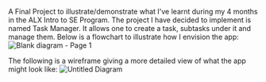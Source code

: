 A Final Project to illustrate/demonstrate what I've learnt during my 4 months in the ALX Intro to SE Program.
The project I have decided to implement is named Task Manager. It allows one to create a task, subtasks under it and manage them.
Below is a flowchart to illustrate how I envision the app:
![Blank diagram - Page 1](https://github.com/icareus1/alx_capstone_project/assets/79919003/d34c82f1-744e-451c-9fb5-25c5bf617777)

The following is a wireframe giving a more detailed view of what the app might look like:
![Untitled Diagram](https://github.com/icareus1/alx_capstone_project/assets/79919003/9dab9fa1-4d4c-4449-bf5d-9d1d20a0ce9f)